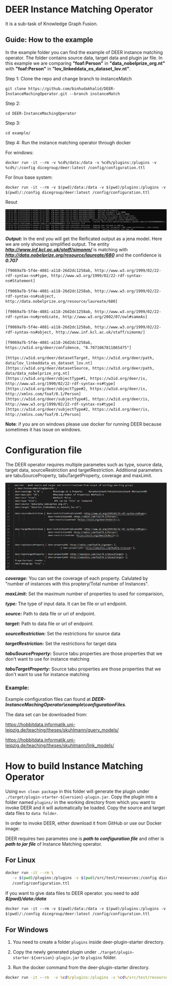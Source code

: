 # DEER Instance Matching Operator
It is a sub-task of Knowledge Graph Fusion.

## Guide: How to the example
In the example folder you can find the example of DEER instance matching operator. The folder contains source data, target data
and plugin jar file. In this example we are comparing **"foaf:Person"** in **"data_nobelprize_org.nt"** with **"foaf:Person"** in **"lov_linkeddata_es_dataset_lov.nt"**.

Step 1: Clone the repo and change branch to instanceMatch


    git clone https://github.com/binhudakhalid/DEER-InstanceMachingOperator.git --branch instanceMatch


Step 2: 
    
    cd DEER-InstanceMachingOperator

Step 3: 
    
    cd example/

Step 4: Run the instance matching operator through docker

For windows:

    docker run -it --rm -v %cd%/data:/data -v %cd%/plugins:/plugins -v %cd%/:/config dicegroup/deer:latest /config/configuration.ttl

For linux base system:   

    docker run -it --rm -v $(pwd)/data:/data -v $(pwd)/plugins:/plugins -v $(pwd)/:/config dicegroup/deer:latest /config/configuration.ttl
  
Resut

![Alt text](/screenshot/exampl1.png?raw=true "Title")

***Output:*** In the end you will get the Reificated output as a jena model.
Here we are only showing simplified output. The entity ***http://www.inf.kcl.ac.uk/staff/simonm/*** is matching with ***http://data.nobelprize.org/resource/laureate/680*** and
the confidence is ***0.707***

    [f9069a7b-5f4e-4081-a118-26d2dc1258ab, http://www.w3.org/1999/02/22-rdf-syntax-ns#type, http://www.w3.org/1999/02/22-rdf-syntax-ns#Statement] 

    [f9069a7b-5f4e-4081-a118-26d2dc1258ab, http://www.w3.org/1999/02/22-rdf-syntax-ns#subject, http://data.nobelprize.org/resource/laureate/680]

    [f9069a7b-5f4e-4081-a118-26d2dc1258ab, http://www.w3.org/1999/02/22-rdf-syntax-ns#predicate, http://www.w3.org/2002/07/owl#sameAs] 

    [f9069a7b-5f4e-4081-a118-26d2dc1258ab, http://www.w3.org/1999/02/22-rdf-syntax-ns#object, http://www.inf.kcl.ac.uk/staff/simonm/] 

    [f9069a7b-5f4e-4081-a118-26d2dc1258ab, https://w3id.org/deer/confidence, "0.7071067811865475"] 
    
    [https://w3id.org/deer/datasetTarget, https://w3id.org/deer/path, data/lov_linkeddata_es_dataset_lov.nt]
    [https://w3id.org/deer/datasetSource, https://w3id.org/deer/path, data/data_nobelprize_org.nt]
    [https://w3id.org/deer/objectType#1, https://w3id.org/deer/is, http://www.w3.org/1999/02/22-rdf-syntax-ns#type] 
    [https://w3id.org/deer/objectType#2, https://w3id.org/deer/is, http://xmlns.com/foaf/0.1/Person] 
    [https://w3id.org/deer/subjectType#1, https://w3id.org/deer/is, http://www.w3.org/1999/02/22-rdf-syntax-ns#type]
    [https://w3id.org/deer/subjectType#2, https://w3id.org/deer/is, http://xmlns.com/foaf/0.1/Person] 

**Note**: if you are on windows please use docker for running DEER  because sometimes it has issue on windows.


# Configuration file

The DEER operator requires multiple parametes such as type, source data, target data, sourceRestriction and targetRestriction. Additional parameters are tabuSourceProperty, tabuTargetProperty, coverage and maxLimit.

![Alt text](/screenshot/configurationSample1.png?raw=true "Title")

***coverage:*** You can set the coverage of each property. Calulated by "number of instances with this proptery/Total number of Instances".

***maxLimit:*** Set the maximum number of properties to used for comparision,

***type:*** The type of input data. It can be file or url endpoint.

***source:*** Path to data file or url of endpoint.

***target:*** Path to data file or url of endpoint.

***sourceRestriction:*** Set the restrictions for source data 

***targetRestriction:*** Set the restrictions for target data 

***tabuSourceProperty:*** Source tabu properties are those properties that we don't want to use for instance matching

***tabuTargetProperty:*** Source tabu properties are those properties that we don't want to use for instance matching

### Example: 

Example configuration files can found at ***DEER-InstanceMachingOperator\example\configurationFiles***.

The data set can be downloaded from:

https://hobbitdata.informatik.uni-leipzig.de/teaching/theses/skuhlmann/query_models/

https://hobbitdata.informatik.uni-leipzig.de/teaching/theses/skuhlmann/link_models/

# How to build Instance Matching Operator

Using `mvn clean package` in this folder will generate the plugin under
`./target/plugin-starter-${version}-plugin.jar`.
Copy the plugin into a folder named `plugins/` in the working directory from which you
want to invoke DEER and it will automatically be loaded.
Copy the source and target data files to `data folder`.

In order to invoke DEER, either download it from GitHub or use our Docker image:

DEER requires two parametes one is ***path to configuration file*** and other is ***path to jar file*** of Instance Matching operator.

## For Linux

```bash
docker run -it --rm \
   -v $(pwd)/plugins:/plugins -v $(pwd)/src/test/resources:/config dicegroup/deer:latest \
   /config/configuration.ttl
```

If you want to give data files to DEER operator. you need to add ***$(pwd)/data:/data***
```
docker run -it --rm -v $(pwd)/data:/data -v $(pwd)/plugins:/plugins -v $(pwd)/:/config dicegroup/deer:latest /config/configuration.ttl

```

## For Windows

1. You need to create a folder `plugins` inside deer-plugin-starter directory.

2. Copy the newly generated plugin under `./target/plugin-starter-${version}-plugin.jar` to `plugins` folder.

3. Run the docker command from the deer-plugin-starter directory.


```cmd
docker run -it --rm  -v %cd%/plugins:/plugins -v %cd%/src/test/resources:/config dicegroup/deer:latest /config/configuration.ttl
```

